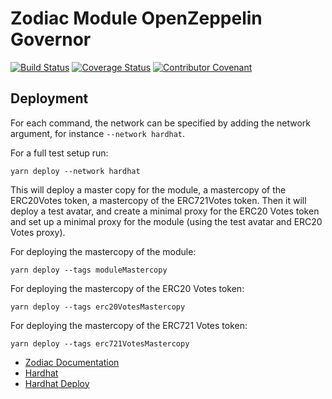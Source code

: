 # Zodiac Module OpenZeppelin Governor

[![Build Status](https://github.com/gnosis/zodiac-mod-starter-kit/actions/workflows/ci.yml/badge.svg)](https://github.com/gnosis/zodiac-mod-starter-kit/actions/workflows/ci.yml)
[![Coverage Status](https://coveralls.io/repos/github/gnosis/zodiac-mod-starter-kit/badge.svg?branch=main&cache_bust=1)](https://coveralls.io/github/gnosis/zodiac-module-bridge?branch=main)
[![Contributor Covenant](https://img.shields.io/badge/Contributor%20Covenant-2.1-4baaaa.svg)](https://github.com/gnosis/CODE_OF_CONDUCT)

## Deployment

For each command, the network can be specified by adding the network argument, for instance `--network hardhat`.

For a full test setup run:

```
yarn deploy --network hardhat
```

This will deploy a master copy for the module, a mastercopy of the ERC20Votes token, a mastercopy of the ERC721Votes token. Then it will deploy a test avatar, and create a minimal proxy for the ERC20 Votes token and set up a minimal proxy for the module (using the test avatar and ERC20 Votes proxy).

For deploying the mastercopy of the module:

```
yarn deploy --tags moduleMastercopy
```

For deploying the mastercopy of the ERC20 Votes token:

```
yarn deploy --tags erc20VotesMastercopy
```

For deploying the mastercopy of the ERC721 Votes token:

```
yarn deploy --tags erc721VotesMastercopy
```

- [Zodiac Documentation](https://gnosis.github.io/zodiac/docs/intro)
- [Hardhat](https://hardhat.org/getting-started/)
- [Hardhat Deploy](https://github.com/wighawag/hardhat-deploy)

